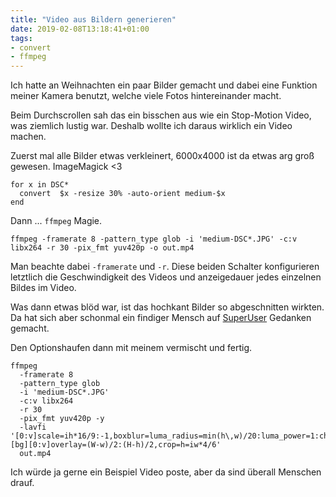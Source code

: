 ```yaml
---
title: "Video aus Bildern generieren"
date: 2019-02-08T13:18:41+01:00
tags:
- convert
- ffmpeg
---
```


Ich hatte an Weihnachten ein paar Bilder gemacht und dabei eine Funktion
meiner Kamera benutzt, welche viele Fotos hintereinander macht.

Beim Durchscrollen sah das ein bisschen aus wie ein Stop-Motion Video, was
ziemlich lustig war. Deshalb wollte ich daraus wirklich ein Video machen.

Zuerst mal alle Bilder etwas verkleinert, 6000x4000 ist da etwas arg groß
gewesen. ImageMagick <3

```
for x in DSC*
  convert  $x -resize 30% -auto-orient medium-$x
end
```

Dann ... `ffmpeg` Magie.

    ffmpeg -framerate 8 -pattern_type glob -i 'medium-DSC*.JPG' -c:v libx264 -r 30 -pix_fmt yuv420p -o out.mp4

Man beachte dabei `-framerate` und `-r`. Diese beiden Schalter konfigurieren
letztlich die Geschwindigkeit des Videos und anzeigedauer jedes einzelnen
Bildes im Video.

Was dann etwas blöd war, ist das hochkant Bilder so abgeschnitten wirkten. Da
hat sich aber schonmal ein findiger Mensch auf
[SuperUser](https://stackoverflow.com/questions/30789367/ffmpeg-how-to-convert-vertical-video-with-black-sides-to-video-169-with-blur)
Gedanken gemacht.

Den Optionshaufen dann mit meinem vermischt und fertig.

```
ffmpeg
  -framerate 8
  -pattern_type glob
  -i 'medium-DSC*.JPG'
  -c:v libx264
  -r 30
  -pix_fmt yuv420p -y
  -lavfi '[0:v]scale=ih*16/9:-1,boxblur=luma_radius=min(h\,w)/20:luma_power=1:chroma_radius=min(cw\,ch)/20:chroma_power=1[bg];[bg][0:v]overlay=(W-w)/2:(H-h)/2,crop=h=iw*4/6'
  out.mp4
```

Ich würde ja gerne ein Beispiel Video poste, aber da sind überall Menschen
drauf.
